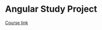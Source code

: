 # Angular Study Project

[Course link](https://app.pluralsight.com/library/courses/angular-2-getting-started-update)
